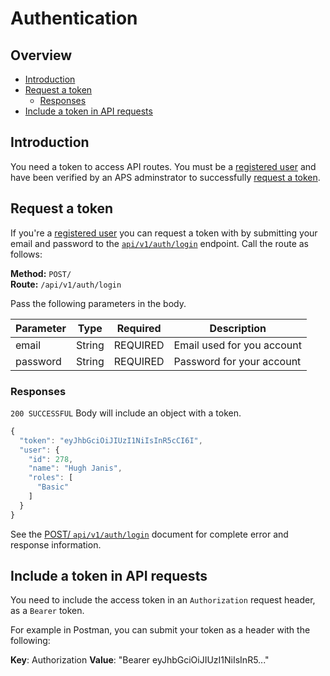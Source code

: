 # Authentication

## Overview

- [Introduction](#introduction)
- [Request a token](#request-a-token)
  - [Responses](#responses)
- [Include a token in API requests](include-a-token-in-api-requests)


## Introduction

You need a token to access API routes. You must be a
[registered user](../../registration/readme.md) and have been verified by an APS
adminstrator to successfully [request a token](#request-a-token).


## Request a token

If you're a [registered user](../../registration/readme.md) you can request a token
with by submitting your email and password to the [`api/v1/auth/login`](./post-auth-login.md)
endpoint. Call the route as follows:

**Method:** `POST/` \
**Route:** `/api/v1/auth/login`

Pass the following parameters in the body.

| Parameter        | Type         | Required | Description
|------------------|--------------| :------: |----------------------------------|
| email            | String       | REQUIRED | Email used for you account       |
| password         | String       | REQUIRED | Password for your account        |

### Responses

`200 SUCCESSFUL`
Body will include an object with a token.

``` Javascript
{
  "token": "eyJhbGciOiJIUzI1NiIsInR5cCI6I",
  "user": {
    "id": 278,
    "name": "Hugh Janis",
    "roles": [
      "Basic"
    ]
  }
}
```

See the [POST/ `api/v1/auth/login`](./post-auth-login.md) document for
complete error and response information.


## Include a token in API requests

You need to include the access token in an `Authorization` request header, as a
`Bearer` token.

For example in Postman, you can submit your token as a header with the following:

**Key**: Authorization
**Value**: "Bearer eyJhbGciOiJIUzI1NiIsInR5..."

